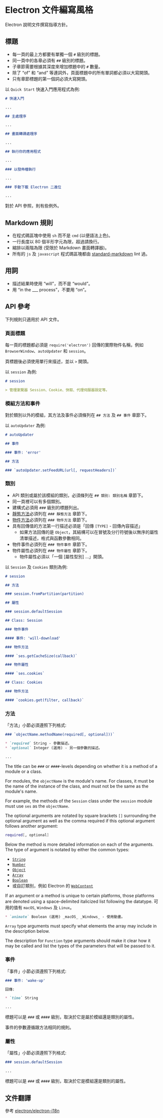 # Electron 文件編寫風格

Electron 說明文件撰寫指導方針。

## 標題

* 每一頁的最上方都要有單獨一個 `#` 級別的標題。
* 同一頁中的各章必須有 `##` 級別的標題。
* 子章節需要根據其深度來增加標題中的 `#` 數量。
* 除了 “of” 和 “and” 等連詞外，頁面標題中的所有單詞都必須以大寫開頭。
* 只有章節標題的第一個詞必須大寫開頭。

以 `Quick Start` 快速入門應用程式為例:

```markdown
# 快速入門

...

## 主處理序

...

## 畫面轉譯處理序

...

## 執行你的應用程式

...

### 以發佈檔執行

...

### 手動下載 Electron 二進位

...
```

對於 API 參照，則有些例外。

## Markdown 規則

* 在程式碼區塊中使用 `sh` 而不是 `cmd` (以便語法上色)。
* 一行長度以 80 個半形字元為限，超過請換行。
* 縮排以兩階為限 (受限於 Markdown 畫面轉譯器)。
* 所有的 `js` 及 `javascript` 程式碼區塊都由 [standard-markdown](http://npm.im/standard-markdown) lint 過。

## 用詞

* 描述結果時使用 “will”，而不是 “would”。
* 用 “in the ___ process”，不要用 “on”。

## API 參考

下列規則只適用於 API 文件。

### 頁面標題

每一頁的標題都必須是 `require('electron')` 回傳的實際物件名稱，例如 `BrowserWindow`、`autoUpdater` 和 `session`。

頁標題後必須使用單行來描述，並以 `>` 開頭。

以 `session` 為例:

```markdown
# session

> 管理瀏覽器 Session、Cookie、快取、代理伺服器設定等。
```

### 模組方法和事件

對於類別以外的模組，其方法及事件必須條列在 `## 方法` 及 `## 事件` 章節下。

以 `autoUpdater` 為例:

```markdown
# autoUpdater

## 事件

### 事件: 'error'

## 方法

### `autoUpdater.setFeedURL(url[, requestHeaders])`
```

### 類別

* API 類別或屬於該模組的類別，必須條列在 `## 類別: 類別名稱` 章節下。
* 同一頁裡可以有多個類別。
* 建構式必須用 `###` 級別的標題列出。
* [靜態方法](https://developer.mozilla.org/en-US/docs/Web/JavaScript/Reference/Classes/static)必須列在 `### 靜態方法` 章節下。
* [物件方法](https://developer.mozilla.org/en-US/docs/Web/JavaScript/Reference/Classes#Prototype_methods)必須列在 `### 物件方法` 章節下。
* 具有回傳值的方法第一行描述必須是「回傳 `[TYPE]` - 回傳內容描述」 
  * 如果方法回傳的是 `Object`，其結構可以在冒號及分行符號後以無序的屬性清單描述，格式與函數參數相同。
* 物件事件必須列在 `### 物件事件` 章節下。
* 物件屬性必須列在 `### 物件屬性` 章節下。 
  * 物件屬性必須以「一個 [屬性型別] ...」開頭。

以 `Session` 及 `Cookies` 類別為例:

```markdown
# session

## 方法

### session.fromPartition(partition)

## 屬性

### session.defaultSession

## Class: Session

### 物件事件

#### 事件: 'will-download'

### 物件方法

#### `ses.getCacheSize(callback)`

### 物件屬性

#### `ses.cookies`

## Class: Cookies

### 物件方法

#### `cookies.get(filter, callback)`
```

### 方法

「方法」小節必須遵照下列格式:

```markdown
### `objectName.methodName(required[, optional]))`

* `required` String - 參數描述。
* `optional` Integer (選用) - 另一個參數的描述。

...
```

The title can be `###` or `####`-levels depending on whether it is a method of a module or a class.

For modules, the `objectName` is the module's name. For classes, it must be the name of the instance of the class, and must not be the same as the module's name.

For example, the methods of the `Session` class under the `session` module must use `ses` as the `objectName`.

The optional arguments are notated by square brackets `[]` surrounding the optional argument as well as the comma required if this optional argument follows another argument:

```sh
required[, optional]
```

Below the method is more detailed information on each of the arguments. The type of argument is notated by either the common types:

* [`String`](https://developer.mozilla.org/en-US/docs/Web/JavaScript/Reference/Global_Objects/String)
* [`Number`](https://developer.mozilla.org/en-US/docs/Web/JavaScript/Reference/Global_Objects/Number)
* [`Object`](https://developer.mozilla.org/en-US/docs/Web/JavaScript/Reference/Global_Objects/Object)
* [`Array`](https://developer.mozilla.org/en-US/docs/Web/JavaScript/Reference/Global_Objects/Array)
* [`Boolean`](https://developer.mozilla.org/en-US/docs/Web/JavaScript/Reference/Global_Objects/Boolean)
* 或自訂類別，例如 Electron 的 [`WebContent`](api/web-contents.md)

If an argument or a method is unique to certain platforms, those platforms are denoted using a space-delimited italicized list following the datatype. 可用的值有 `macOS`, `Windows` 及 `Linux`。

```markdown
* `animate` Boolean (選用) _macOS_ _Windows_ - 使用動畫。
```

`Array` type arguments must specify what elements the array may include in the description below.

The description for `Function` type arguments should make it clear how it may be called and list the types of the parameters that will be passed to it.

### 事件

「事件」小節必須遵照下列格式:

```markdown
### 事件: 'wake-up'

回傳:

* `time` String

...
```

標題可以是 `###` 或 `####` 級別，取決於它是屬於模組還是類別的屬性。

事件的參數遵循跟方法相同的規則。

### 屬性

「屬性」小節必須遵照下列格式:

```markdown
### session.defaultSession

...
```

標題可以是 `###` 或 `####` 級別，取決於它是模組還是類別的屬性。

## 文件翻譯

參考 [electron/electron-i18n](https://github.com/electron/electron-i18n#readme)